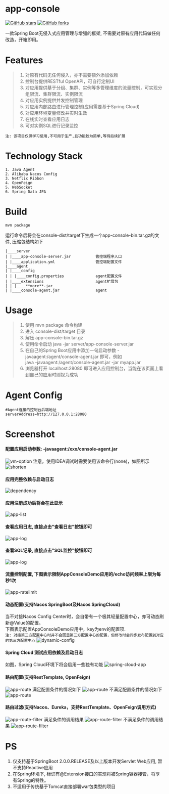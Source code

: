 # app-console
[![GitHub stars](https://img.shields.io/github/stars/icodening/app-console.svg)](https://github.com/icodening/app-console)
[![GitHub forks](https://img.shields.io/github/forks/icodening/app-console.svg)](https://github.com/icodening/app-console)

一款Spring Boot无侵入式应用管理与增强的框架, 不需要对原有应用代码做任何改造，开箱即用。

# Features
>1. 对原有代码无任何侵入，亦不需要额外添加依赖
>2. 控制台提供RESTful OpenAPI，可自行定制UI
>3. 对应用提供基于分组、集群、实例等多管理维度的流量控制，可实现分组限流、集群限流、实例限流
>4. 对应用实例提供并发控制管理
>5. 对应用内部路由进行管理控制(应用需要基于Spring Cloud)  
>6. 对应用环境变量修改并实时生效 
>7. 在线实时查看应用日志
>8. 可对实例SQL进行记录监控

``注: 该项目仅供学习使用,不可用于生产,且功能较为简单,等待后续扩展``
# Technology Stack
````
1. Java Agent  
2. Alibaba Nacos Config
3. Netflix Ribbon
4. OpenFeign
5. WebSocket
6. Spring Data JPA
````
# Build 
````shell script
mvn package  
````
运行命令后将会在console-dist/target下生成一个app-console-bin.tar.gz的文件, 压缩包结构如下

````
|____server
| |____app-console-server.jar           管控端程序入口
| |____application.yml                  管控端配置文件
|____agent
| |____config
| | |____config.properties              agent配置文件
| |____extensions                       agent扩展包
| | |____**more**.jar                   
| |____console-agent.jar                agent
````

# Usage

> 1. 使用 mvn package 命令构建
> 2. 进入 console-dist/target 目录
> 3. 解压 app-console-bin.tar.gz
> 4. 使用命令启动 java -jar server/app-console-server.jar
> 5. 在自己的Spring Boot应用中添加一句启动参数 -javaagent:/agent/console-agent.jar 即可，例如  
>    java -javaagent:/agent/console-agent.jar -jar myapp.jar  
> 6. 浏览器打开 localhost:28080 即可进入应用控制台，当能在该页面上看到自己的应用时则视为成功

# Agent Config
````
#Agent连接的控制台后端地址
serverAddress=http://127.0.0.1:28080 
````

# Screenshot
#### 配置应用启动参数: -javaagent:/xxx/console-agent.jar
![vm-option](./docs/images/usage-vmoption.png)
注意，使用IDEA调试时需要使用该命令行(none)，如图所示
![shorten](./docs/images/shorten.png)
#### 应用完整依赖与启动日志
![dependency](./docs/images/adapterLog.png)

#### 应用注册成功后将会在此显示
![app-list](./docs/images/applist.png)

#### 查看应用日志, 直接点击"查看日志"按钮即可
![app-log](./docs/images/log.png)

#### 查看SQL记录, 直接点击"SQL监控"按钮即可
![app-log](./docs/images/sqlmonitor.png)

#### 流量控制配置, 下图表示限制AppConsoleDemo应用的/echo访问频率上限为每秒1次
![app-ratelimit](./docs/images/ratelimit.png)

#### 动态配置(支持Nacos SpringBoot及Nacos SpringCloud)
当不对接Nacos Config Center时，会自带有一个极其轻量配置中心，亦可动态刷新@Value的配置。   
下图表示配置AppConsoleDemo应用中，key为env的配置项.  
``注: 对接第三方配置中心时并不会回显第三方配置中心的配置，但修改时会同步发布配置到对应的第三方配置中心``
![dynamic-config](./docs/images/dynamicConfig.png)

#### Spring Cloud 测试应用依赖及启动日志
如图，Spring Cloud环境下将会启用一些独有功能
![spring-cloud-app](./docs/images/serviceConsumerDependencies.png)
#### 路由配置(支持RestTemplate, OpenFeign)
![app-route](./docs/images/dynamicRouter.png)
满足配置条件的情况如下
![app-route](./docs/images/dynamicRouteResult.png)
不满足配置条件的情况如下
![app-route](./docs/images/dynamicRouteResult2.png)

#### 路由过滤(支持Nacos、Eureka，支持RestTemplate、OpenFeign调用方式)
![app-route-filter](./docs/images/routeFilter.png)
满足条件的调用结果
![app-route-filter](./docs/images/routeFilterResult.png)
不满足条件的调用结果
![app-route-filter](./docs/images/routeFilterResult2.png)
# PS
1. 仅支持基于SpringBoot 2.0.0.RELEASE及以上版本开发Servlet Web应用, 暂不支持Reactive应用
2. 在Spring环境下, 标识有@Extension接口的实现将被Spring容器接管，将享有Spring的特性。
3. 不适用于传统基于Tomcat直接部署war包类型的项目
